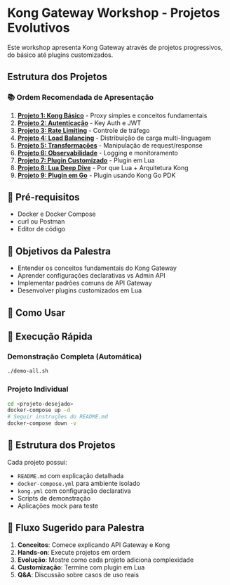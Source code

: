 # Kong Gateway Workshop - Projetos Evolutivos

Este workshop apresenta Kong Gateway através de projetos progressivos, do básico até plugins customizados.

## Estrutura dos Projetos

### 📚 Ordem Recomendada de Apresentação

1. **[Projeto 1: Kong Básico](./01-basic-proxy/)** - Proxy simples e conceitos fundamentais
2. **[Projeto 2: Autenticação](./02-authentication/)** - Key Auth e JWT
3. **[Projeto 3: Rate Limiting](./03-rate-limiting/)** - Controle de tráfego
4. **[Projeto 4: Load Balancing](./04-load-balancing/)** - Distribuição de carga multi-linguagem
5. **[Projeto 5: Transformações](./05-transformations/)** - Manipulação de request/response
6. **[Projeto 6: Observabilidade](./06-observability/)** - Logging e monitoramento
7. **[Projeto 7: Plugin Customizado](./07-custom-plugin/)** - Plugin em Lua
8. **[Projeto 8: Lua Deep Dive](./08-lua-deep-dive/)** - Por que Lua + Arquitetura Kong
9. **[Projeto 9: Plugin em Go](./09-go-plugin/)** - Plugin usando Kong Go PDK

## 🚀 Pré-requisitos

- Docker e Docker Compose
- curl ou Postman
- Editor de código

## 🎯 Objetivos da Palestra

- Entender os conceitos fundamentais do Kong Gateway
- Aprender configurações declarativas vs Admin API
- Implementar padrões comuns de API Gateway
- Desenvolver plugins customizados em Lua

## 📖 Como Usar

## 🚀 Execução Rápida

### Demonstração Completa (Automática)
```bash
./demo-all.sh
```

### Projeto Individual
```bash
cd <projeto-desejado>
docker-compose up -d
# Seguir instruções do README.md
docker-compose down -v
```

## 📁 Estrutura dos Projetos

Cada projeto possui:

- `README.md` com explicação detalhada
- `docker-compose.yml` para ambiente isolado  
- `kong.yml` com configuração declarativa
- Scripts de demonstração
- Aplicações mock para teste

## 🎯 Fluxo Sugerido para Palestra

1. **Conceitos**: Comece explicando API Gateway e Kong
2. **Hands-on**: Execute projetos em ordem
3. **Evolução**: Mostre como cada projeto adiciona complexidade
4. **Customização**: Termine com plugin em Lua
5. **Q&A**: Discussão sobre casos de uso reais
